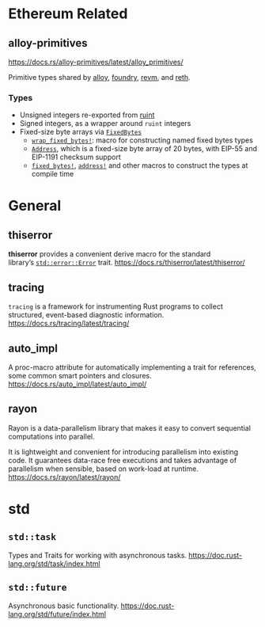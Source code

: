 # Ethereum Related
## **alloy-primitives**

https://docs.rs/alloy-primitives/latest/alloy_primitives/

Primitive types shared by [alloy](https://github.com/alloy-rs), [foundry](https://github.com/foundry-rs/foundry), [revm](https://github.com/bluealloy/revm), and [reth](https://github.com/paradigmxyz/reth).

### **Types**

- Unsigned integers re-exported from [ruint](https://github.com/recmo/uint)
- Signed integers, as a wrapper around `ruint` integers
- Fixed-size byte arrays via [`FixedBytes`](https://docs.rs/alloy-primitives/latest/alloy_primitives/struct.FixedBytes.html)
    - [`wrap_fixed_bytes!`](https://docs.rs/alloy-primitives/latest/alloy_primitives/macro.wrap_fixed_bytes.html): macro for constructing named fixed bytes types
    - [`Address`](https://docs.rs/alloy-primitives/latest/alloy_primitives/struct.Address.html), which is a fixed-size byte array of 20 bytes, with EIP-55 and EIP-1191 checksum support
    - [`fixed_bytes!`](https://docs.rs/alloy-primitives/latest/alloy_primitives/macro.fixed_bytes.html), [`address!`](https://docs.rs/alloy-primitives/latest/alloy_primitives/macro.address.html) and other macros to construct the types at compile time

# General
## thiserror
**thiserror** provides a convenient derive macro for the standard library’s [`std::error::Error`](https://doc.rust-lang.org/core/error/trait.Error.html) trait.
https://docs.rs/thiserror/latest/thiserror/

## tracing
`tracing` is a framework for instrumenting Rust programs to collect structured, event-based diagnostic information.
https://docs.rs/tracing/latest/tracing/

## auto_impl
A proc-macro attribute for automatically implementing a trait for references, some common smart pointers and closures.
https://docs.rs/auto_impl/latest/auto_impl/

## rayon
Rayon is a data-parallelism library that makes it easy to convert sequential computations into parallel.

It is lightweight and convenient for introducing parallelism into existing code. It guarantees data-race free executions and takes advantage of parallelism when sensible, based on work-load at runtime.
https://docs.rs/rayon/latest/rayon/

# std
## `std::task`
Types and Traits for working with asynchronous tasks.
https://doc.rust-lang.org/std/task/index.html

## `std::future`
Asynchronous basic functionality.
https://doc.rust-lang.org/std/future/index.html